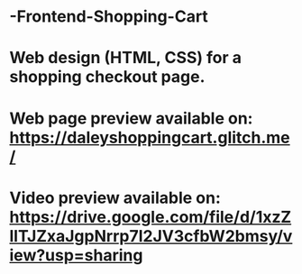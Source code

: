 # -Frontend-Shopping-Cart

# Web design (HTML, CSS) for a shopping checkout page.
# Web page preview available on: https://daleyshoppingcart.glitch.me/
# Video preview available on: https://drive.google.com/file/d/1xzZllTJZxaJgpNrrp7I2JV3cfbW2bmsy/view?usp=sharing
